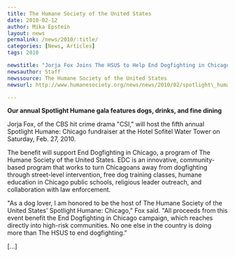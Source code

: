 ```yaml
---
title: The Humane Society of the United States
date: 2010-02-12
author: Mika Epstein
layout: news
permalink: /news/2010/:title/
categories: [News, Articles]
tags: 2010

newstitle: "Jorja Fox Joins The HSUS to Help End Dogfighting in Chicago  "
newsauthor: Staff  
newssource: The Humane Society of the United States  
newsurl: http://www.humanesociety.org/news/news/2010/02/spotlight\_humane\_chicago_021210.html  

---
```


**Our annual Spotlight Humane gala features dogs, drinks, and fine dining**

Jorja Fox, of the CBS hit crime drama "CSI," will host the fifth annual Spotlight Humane: Chicago fundraiser at the Hotel Sofitel Water Tower on Saturday, Feb. 27, 2010.

The benefit will support End Dogfighting in Chicago, a program of The Humane Society of the United States. EDC is an innovative, community-based program that works to turn Chicagoans away from dogfighting through street-level intervention, free dog training classes, humane education in Chicago public schools, religious leader outreach, and collaboration with law enforcement.

"As a dog lover, I am honored to be the host of The Humane Society of the United States' Spotlight Humane: Chicago," Fox said. "All proceeds from this event benefit the End Dogfighting in Chicago campaign, which reaches directly into high-risk communities. No one else in the country is doing more than The HSUS to end dogfighting."

[...]  
